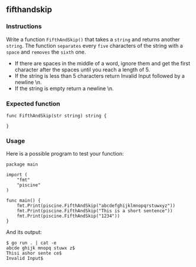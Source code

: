 ## fifthandskip
### Instructions

Write a function `FifthAndSkip()` that takes a `string` and returns another `string`. The function `separates` every `five` characters of the string with a `space` and `removes` the `sixth` one.

* If there are spaces in the middle of a word, ignore them and get the first character after the spaces until you reach a length of 5.
* If the string is less than 5 characters return Invalid Input followed by a newline \n.
* If the string is empty return a newline \n.

### Expected function
```
func FifthAndSkip(str string) string {

}
```
### Usage
Here is a possible program to test your function:
```
package main

import (
	"fmt"
	"piscine"
)

func main() {
	fmt.Print(piscine.FifthAndSkip("abcdefghijklmnopqrstuwxyz"))
	fmt.Print(piscine.FifthAndSkip("This is a short sentence"))
	fmt.Print(piscine.FifthAndSkip("1234"))
}
```
And its output:
```
$ go run . | cat -e
abcde ghijk mnopq stuwx z$
Thisi ashor sente ce$
Invalid Input$
```